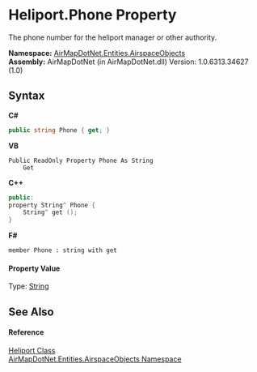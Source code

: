 # Heliport.Phone Property 
 

The phone number for the heliport manager or other authority.

**Namespace:**&nbsp;<a href="4a77b213-9d2c-92a5-aab7-f2f82873a6fe">AirMapDotNet.Entities.AirspaceObjects</a><br />**Assembly:**&nbsp;AirMapDotNet (in AirMapDotNet.dll) Version: 1.0.6313.34627 (1.0)

## Syntax

**C#**<br />
``` C#
public string Phone { get; }
```

**VB**<br />
``` VB
Public ReadOnly Property Phone As String
	Get
```

**C++**<br />
``` C++
public:
property String^ Phone {
	String^ get ();
}
```

**F#**<br />
``` F#
member Phone : string with get

```


#### Property Value
Type: <a href="http://msdn2.microsoft.com/en-us/library/s1wwdcbf" target="_blank">String</a>

## See Also


#### Reference
<a href="a08b4e0e-33ba-148b-4832-3df22581ccc1">Heliport Class</a><br /><a href="4a77b213-9d2c-92a5-aab7-f2f82873a6fe">AirMapDotNet.Entities.AirspaceObjects Namespace</a><br />